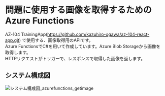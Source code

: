 # 問題に使用する画像を取得するためのAzure Functions

AZ-104 TrainingApp(https://github.com/kazuhiro-ogawa/az-104-react-app.git)
で使用する、画像取得用のAPIです。  
Azure FunctionsでC#を用いて作成しています。Azure Blob Storageから画像を取得します。  
HTTPリクエストがトリガーで、レスポンスで取得した画像を返します。

## システム構成図
![システム構成図_azurefunctions_getimage](https://github.com/kazuhiro-ogawa/az-104-app-getImage/assets/105719508/7f8b9370-c1e6-4216-ac56-c3cf65170d36)
